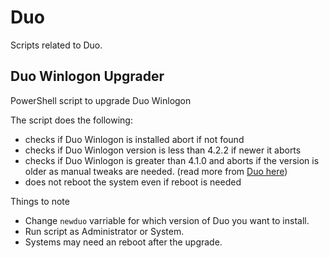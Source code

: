 # Duo
Scripts related to Duo.

## Duo Winlogon Upgrader
PowerShell script to upgrade Duo Winlogon

The script does the following:
* checks if Duo Winlogon is installed abort if not found
* checks if Duo Winlogon version is less than 4.2.2 if newer it aborts
* checks if Duo Winlogon is greater than 4.1.0 and aborts if the version is older as manual tweaks are needed. (read more from [Duo here](https://help.duo.com/s/article/1090))
* does not reboot the system even if reboot is needed

Things to note
* Change `newduo` varriable for which version of Duo you want to install.
* Run script as Administrator or System.
* Systems may need an reboot after the upgrade.
